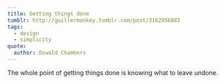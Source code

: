 ```yaml
---
title: Getting things done
tumblr: http://guillermonkey.tumblr.com/post/3162956882
tags:
  - design
  - simplicity
quote:
  author: Oswald Chambers
---
```


The whole point of getting things done is knowing what to leave undone.
